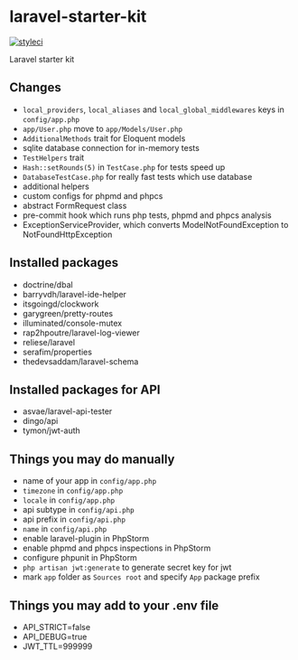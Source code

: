 # laravel-starter-kit
[![styleci](https://styleci.io/repos/67811396/shield)](https://styleci.io/repos/67811396)

Laravel starter kit

## Changes
- `local_providers`, `local_aliases` and `local_global_middlewares` keys in
`config/app.php`
- `app/User.php` move to `app/Models/User.php`
- `AdditionalMethods` trait for Eloquent models
- sqlite database connection for in-memory tests
- `TestHelpers` trait
- `Hash::setRounds(5)` in `TestCase.php` for tests speed up
- `DatabaseTestCase.php` for really fast tests which use database
- additional helpers
- custom configs for phpmd and phpcs
- abstract FormRequest class
- pre-commit hook which runs php tests, phpmd and phpcs analysis
- ExceptionServiceProvider, which converts ModelNotFoundException to NotFoundHttpException

## Installed packages
- doctrine/dbal
- barryvdh/laravel-ide-helper
- itsgoingd/clockwork
- garygreen/pretty-routes
- illuminated/console-mutex
- rap2hpoutre/laravel-log-viewer
- reliese/laravel
- serafim/properties
- thedevsaddam/laravel-schema

## Installed packages for API
- asvae/laravel-api-tester
- dingo/api
- tymon/jwt-auth

## Things you may do manually
- name of your app in `config/app.php`
- `timezone` in `config/app.php`
- `locale` in `config/app.php`
- api subtype in `config/api.php`
- api prefix in `config/api.php`
- `name` in `config/api.php`
- enable laravel-plugin in PhpStorm
- enable phpmd and phpcs inspections in PhpStorm
- configure phpunit in PhpStorm
- `php artisan jwt:generate` to generate secret key for jwt
- mark `app` folder as `Sources root` and specify `App` package prefix

## Things you may add to your .env file
- API_STRICT=false
- API_DEBUG=true
- JWT_TTL=999999

